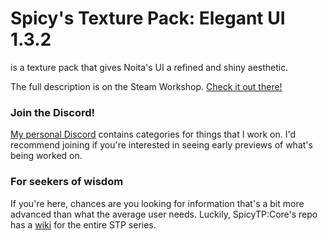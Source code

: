 # Spicy's Texture Pack: Elegant UI 1.3.2
is a texture pack that gives Noita's UI a refined and shiny aesthetic.

The full description is on the Steam Workshop. [Check it out there!](https://steamcommunity.com/sharedfiles/filedetails/?id=2887405712)
### Join the Discord!
[My personal Discord](https://discord.gg/4nN8KHBY6R) contains categories for things that I work on. I'd recommend joining if you're interested in seeing early previews of what's being worked on.

### For seekers of wisdom
If you're here, chances are you looking for information that's a bit more advanced than what the average user needs. Luckily, SpicyTP:Core's repo has a [wiki](https://github.com/SpicySpaceSnake/SpicyTP/wiki) for the entire STP series.